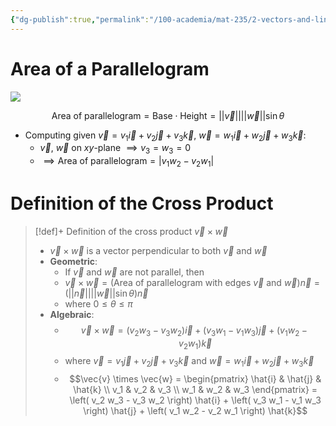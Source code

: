 ```yaml
---
{"dg-publish":true,"permalink":"/100-academia/mat-235/2-vectors-and-linear-algebra/the-cross-product/","tags":["#lecture","#note","math","university"],"created":"2024-09-30T23:15:42.196-04:00","updated":"2024-11-29T22:05:57.456-05:00"}
---
```



# Area of a Parallelogram

![](https://i.imgur.com/oFAWQlx.png)

$$\text{Area of parallelogram} = \text{Base} \cdot \text{Height} = ||\vec{v}|| ||\vec{w}|| \sin \theta$$

- Computing given $\vec{v} = v_{1} \vec{i} + v_{2} \vec{j} + v_{3} \vec{k}$, $\vec{w} = w_{1} \vec{i} + w_{2} \vec{j} + w_{3} \vec{k}$:
    - $\vec{v}$, $\vec{w}$ on $xy$-plane $\implies v_{3} = w_{3} = 0$
    - $\implies \text{Area of parallelogram} = |v_{1}w_{2} - v_{2}w_{1}|$

# Definition of the Cross Product

> [!def]+ Definition of the cross product $\vec{v} \times \vec{w}$
>
> - $\vec{v} \times \vec{w}$ is a vector perpendicular to both $\vec{v}$ and $\vec{w}$
> - **Geometric**:
>     - If $\vec{v}$ and $\vec{w}$ are not parallel, then
>     - $\vec{v} \times \vec{w} = \bigg( \text{Area of parallelogram with edges } \vec{v} \text{ and } \vec{w} \bigg) \vec{n} = (||\vec{n}|| ||\vec{w}|| \sin \theta) \vec{n}$
>     - where $0 \leq \theta \leq \pi$
> - **Algebraic**:
>     - $$\vec{v} \times \vec{w} = (v_{2}w_{3} - v_{3}w_{2}) \vec{i} + (v_{3}w_{1} - v_{1}w_{3}) \vec{j} + (v_{1}w_{2} - v_{2}w_{1}) \vec{k}$$
>     - where $\vec{v} = v_{1} \vec{j} + v_{2} \vec{j} + v_{3} \vec{k}$ and $\vec{w} = w_{1} \vec{i} + w_{2} \vec{j} + w_{3} \vec{k}$
>     - $$\vec{v} \times \vec{w} = \begin{pmatrix} \hat{i} & \hat{j} & \hat{k} \\ v_1 & v_2 & v_3 \\ w_1 & w_2 & w_3 \end{pmatrix} = \left( v_2 w_3 - v_3 w_2 \right) \hat{i} + \left( v_3 w_1 - v_1 w_3 \right) \hat{j} + \left( v_1 w_2 - v_2 w_1 \right) \hat{k}$$
